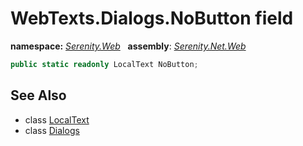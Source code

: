 # WebTexts.Dialogs.NoButton field
**namespace:** *[Serenity.Web](../../README.md#serenity.web-namespace)*   **assembly**: *[Serenity.Net.Web](../../README.md)*

```csharp
public static readonly LocalText NoButton;
```

## See Also

* class [LocalText](../Serenity.Net.Core/../../Serenity/LocalText.md)
* class [Dialogs](../WebTexts.Dialogs.md)